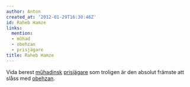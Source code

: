 ```yaml
---
author: Anton
created_at: '2012-01-29T16:30:46Z'
id: Raheb Hamze
links:
  mention:
  - mûhad
  - obehzan
  - prisjägare
title: Raheb Hamze
---
```


Vida berest [mûhadinsk][] [prisjägare] som troligen är den absolut främste att slåss med [obehzan].

  [mûhadinsk]: mûhad
  [prisjägare]: prisjägare
  [obehzan]: obehzan
